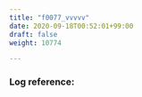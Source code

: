 ```yaml
---
title: "f0077_vvvvv"
date: 2020-09-18T00:52:01+99:00
draft: false
weight: 10774

---
```


### Log reference: <no value>

```
